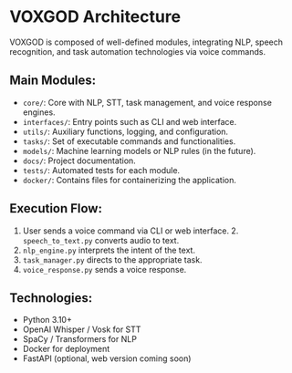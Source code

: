 # VOXGOD Architecture

VOXGOD is composed of well-defined modules, integrating NLP, speech recognition, and task automation technologies via voice commands.

## Main Modules:

- `core/`: Core with NLP, STT, task management, and voice response engines.
- `interfaces/`: Entry points such as CLI and web interface.
- `utils/`: Auxiliary functions, logging, and configuration.
- `tasks/`: Set of executable commands and functionalities.
- `models/`: Machine learning models or NLP rules (in the future).
- `docs/`: Project documentation.
- `tests/`: Automated tests for each module.
- `docker/`: Contains files for containerizing the application.

## Execution Flow:

1. User sends a voice command via CLI or web interface. 2. `speech_to_text.py` converts audio to text.
3. `nlp_engine.py` interprets the intent of the text.
4. `task_manager.py` directs to the appropriate task.
5. `voice_response.py` sends a voice response.

## Technologies:

- Python 3.10+
- OpenAI Whisper / Vosk for STT
- SpaCy / Transformers for NLP
- Docker for deployment
- FastAPI (optional, web version coming soon)